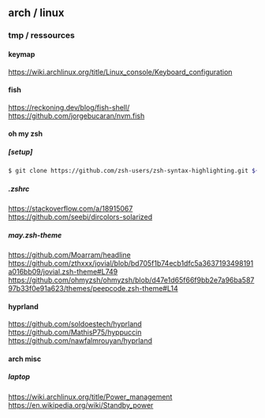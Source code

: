 ## arch / linux

### tmp / ressources

#### keymap

https://wiki.archlinux.org/title/Linux_console/Keyboard_configuration

#### fish

https://reckoning.dev/blog/fish-shell/  
https://github.com/jorgebucaran/nvm.fish

#### oh my zsh

##### [setup]

```sh
$ git clone https://github.com/zsh-users/zsh-syntax-highlighting.git ${ZSH_CUSTOM:-~/.oh-my-zsh/custom}/plugins/zsh-syntax-highlighting
```

##### .zshrc

https://stackoverflow.com/a/18915067  
https://github.com/seebi/dircolors-solarized

##### may.zsh-theme

https://github.com/Moarram/headline  
https://github.com/zthxxx/jovial/blob/bd705f1b74ecb1dfc5a3637193498191a016bb09/jovial.zsh-theme#L749  
https://github.com/ohmyzsh/ohmyzsh/blob/d47e1d65f66f9bb2e7a96ba58797b33f0e91a623/themes/peepcode.zsh-theme#L14

#### hyprland

https://github.com/soldoestech/hyprland  
https://github.com/MathisP75/hyppuccin
https://github.com/nawfalmrouyan/hyprland

#### arch misc

##### laptop

https://wiki.archlinux.org/title/Power_management
https://en.wikipedia.org/wiki/Standby_power

